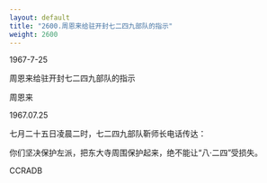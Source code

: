 ```yaml
---
layout: default
title: "2600.周恩来给驻开封七二四九部队的指示"
weight: 2600
---
```


1967-7-25

周恩来给驻开封七二四九部队的指示

周恩来

1967.07.25

七月二十五日凌晨二时，七二四九部队靳师长电话传达：

你们坚决保护左派，把东大寺周围保护起来，绝不能让“八·二四”受损失。

CCRADB


